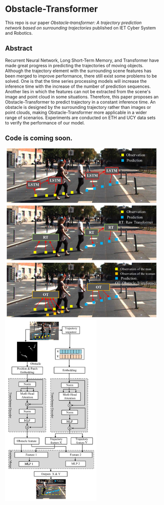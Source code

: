 # Obstacle-Transformer
This repo is our paper *Obstacle‐transformer: A trajectory prediction network based on surrounding trajectories* published on IET Cyber System and Robotics.

## Abstract
Recurrent Neural Network, Long Short-Term Memory, and Transformer have made great progress in predicting the trajectories of moving objects.
Although the trajectory element with the surrounding scene features has been merged to improve performance, there still exist some problems to be solved.
One is that the time series processing models will increase the inference time with the increase of the number of prediction sequences.
Another lies in which the features can not be extracted from the scene's image and point cloud in some situations.
Therefore, this paper proposes an Obstacle-Transformer to predict trajectory in a constant inference time. 
An obstacle is designed by the surrounding trajectory rather than images or point clouds, making Obstacle-Transformer more applicable in a wider range of scenarios.
Experiments are conducted on ETH and UCY data sets to verify the performance of our model.

## Code is coming soon.

<img src="https://github.com/Zavieton/Obstacle-Transformer/blob/main/img/1.png" width="500px">   <img src="https://github.com/Zavieton/Obstacle-Transformer/blob/main/img/2.png" width="300px">


